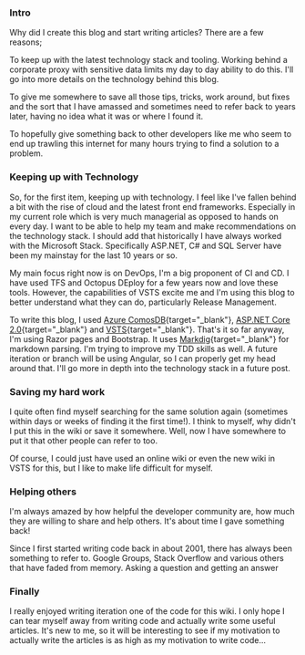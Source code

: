 ### Intro

Why did I create this blog and start writing articles? There are a few reasons;

To keep up with the latest technology stack and tooling. Working behind a corporate proxy with sensitive data limits my day to day ability to do this. I'll go into more details on the technology behind this blog.

To give me somewhere to save all those tips, tricks, work around, but fixes and the sort that I have amassed and sometimes need to refer back to years later, having no idea what it was or where I found it.

To hopefully give something back to other developers like me who seem to end up trawling this internet for many hours trying to find a solution to a problem.

### Keeping up with Technology

So, for the first item, keeping up with technology. I feel like I've fallen behind a bit with the rise of cloud and the latest front end frameworks. Especially in my current role which is very much managerial as opposed to hands on every day. I want to be able to help my team and make recommendations on the technology stack. I should add that historically I have always worked with the Microsoft Stack. Specifically ASP.NET, C# and SQL Server have been my mainstay for the last 10 years or so.

My main focus right now is on DevOps, I'm a big proponent of CI and CD. I have used TFS and Octopus DEploy for a few years now and love these tools. However, the capabilities of VSTS excite me and I'm using this blog to better understand what they can do, particularly Release Management.

To write this blog, I used [Azure ComosDB](https://docs.microsoft.com/en-us/azure/cosmos-db/){target=\"_blank\"}, [ASP.NET Core 2.0](https://blogs.msdn.microsoft.com/webdev/2017/08/14/announcing-asp-net-core-2-0/){target=\"_blank\"} and [VSTS](https://www.visualstudio.com/team-services/){target=\"_blank\"}. That's it so far anyway, I'm using Razor pages and Bootstrap. It uses [Markdig](https://github.com/lunet-io/markdig){target=\"_blank\"} for markdown parsing. I'm trying to improve my TDD skills as well. A future iteration or branch will be using Angular, so I can properly get my head around that. I'll go more in depth into the technology stack in a future post.

### Saving my hard work

I quite often find myself searching for the same solution again (sometimes within days or weeks of finding it the first time!). I think to myself, why didn't I put this in the wiki or save it somewhere. Well, now I have somewhere to put it that other people can refer to too.

Of course, I could just have used an online wiki or even the new wiki in VSTS for this, but I like to make life difficult for myself.

### Helping others

I'm always amazed by how helpful the developer community are, how much they are willing to share and help others. It's about time I gave something back!

Since I first started writing code back in about 2001, there has always been something to refer to. Google Groups, Stack Overflow and various others that have faded from memory. Asking a question and getting an answer

### Finally

I really enjoyed writing iteration one of the code for this wiki. I only hope I can tear myself away from writing code and actually write some useful articles. It's new to me, so it will be interesting to see if my motivation to actually write the articles is as high as my motivation to write code...
